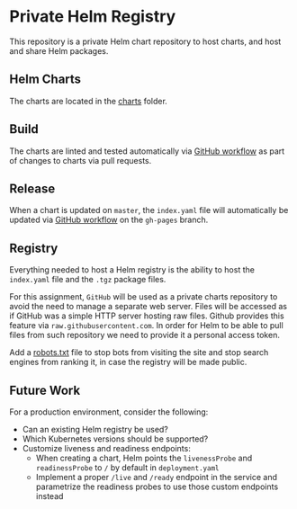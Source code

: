 # Private Helm Registry
This repository is a private Helm chart repository to host charts,
and host and share Helm packages.

## Helm Charts
The charts are located in the [charts](charts) folder.

## Build
The charts are linted and tested automatically via [GitHub workflow](.github/workflows/lint_test.yml)
as part of changes to charts via pull requests.

## Release
When a chart is updated on `master`, the `index.yaml` file
will automatically be updated via [GitHub workflow](.github/workflows/release.yml)
on the `gh-pages` branch.

## Registry
Everything needed to host a Helm registry is the ability to host the `index.yaml`
file and the `.tgz` package files.

For this assignment, `GitHub` will be used as a private charts repository to
avoid the need to manage a separate web server. Files will be accessed
as if GitHub was a simple HTTP server hosting raw files. Github provides
this feature via `raw.githubusercontent.com`. In order for Helm to be able
to pull files from such repository we need to provide it a personal access token.

Add a [robots.txt](robots.txt) file to stop bots from visiting the site and
stop search engines from ranking it, in case the registry will be made public.

## Future Work
For a production environment, consider the following:
* Can an existing Helm registry be used?
* Which Kubernetes versions should be supported?
* Customize liveness and readiness endpoints:
    * When creating a chart, Helm points the `livenessProbe` and `readinessProbe`
    to `/` by default in `deployment.yaml`
    * Implement a proper `/live` and `/ready` endpoint in the service and
    parametrize the readiness probes to use those custom endpoints instead
